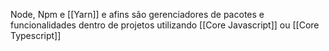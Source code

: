 Node, Npm e [[Yarn]] e afins são gerenciadores de pacotes e funcionalidades dentro de projetos utilizando [[Core Javascript]] ou [[Core Typescript]]